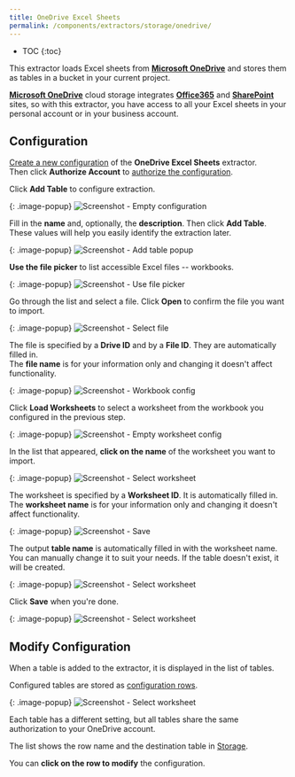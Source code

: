 ```yaml
---
title: OneDrive Excel Sheets
permalink: /components/extractors/storage/onedrive/
---
```


* TOC
{:toc}

This extractor loads Excel sheets from 
**[Microsoft OneDrive](https://www.microsoft.com/en-us/microsoft-365/onedrive/online-cloud-storage)**
and stores them as tables in a bucket in your current project.

**[Microsoft OneDrive](https://www.microsoft.com/en-us/microsoft-365/onedrive/online-cloud-storage)**
cloud storage integrates
**[Office365](https://www.office.com/)**
and **[SharePoint](https://www.microsoft.com/en-us/microsoft-365/sharepoint/collaboration)** sites,
so with this extractor, you have access to all your Excel sheets in your personal account or in your business account.

## Configuration
[Create a new configuration](/components/#creating-component-configuration) of the **OneDrive Excel Sheets** extractor.  
Then click **Authorize Account** to [authorize the configuration](/components/#authorization). 

Click **Add Table** to configure extraction.

{: .image-popup}
![Screenshot - Empty configuration](/components/extractors/storage/onedrive/onedrive-01.png)

Fill in the **name** and, optionally, the **description**. Then click **Add Table**.  
These values will help you easily identify the extraction later.

{: .image-popup}
![Screenshot - Add table popup](/components/extractors/storage/onedrive/onedrive-02.png)

**Use the file picker** to list accessible Excel files -- workbooks.

{: .image-popup}
![Screenshot - Use file picker](/components/extractors/storage/onedrive/onedrive-03.png)

Go through the list and select a file. Click **Open** to confirm the file you want to import.

{: .image-popup}
![Screenshot - Select file](/components/extractors/storage/onedrive/onedrive-04.png)

The file is specified by a **Drive ID** and by a **File ID**. They are automatically filled in.   
The **file name** is for your information only and changing it doesn't affect functionality.

{: .image-popup}
![Screenshot - Workbook config](/components/extractors/storage/onedrive/onedrive-05.png)

Click **Load Worksheets** to select a worksheet from the workbook you configured in the previous step.

{: .image-popup}
![Screenshot - Empty worksheet config](/components/extractors/storage/onedrive/onedrive-06.png)

In the list that appeared, **click on the name** of the worksheet you want to import.

{: .image-popup}
![Screenshot - Select worksheet](/components/extractors/storage/onedrive/onedrive-07.png)

The worksheet is specified by a **Worksheet ID**. It is automatically filled in.   
The **worksheet name** is for your information only and changing it doesn't affect functionality.

{: .image-popup}
![Screenshot - Save](/components/extractors/storage/onedrive/onedrive-08.png)

The output **table name** is automatically filled in with the worksheet name.  
You can manually change it to suit your needs. If the table doesn't exist, it will be created. 

{: .image-popup}
![Screenshot - Select worksheet](/components/extractors/storage/onedrive/onedrive-09.png)

Click **Save** when you're done.

{: .image-popup}
![Screenshot - Select worksheet](/components/extractors/storage/onedrive/onedrive-10.png)

## Modify Configuration
When a table is added to the extractor, it is displayed in the list of tables. 

Configured tables are stored as [configuration rows](/components/#configuration-rows).

{: .image-popup}
![Screenshot - Select worksheet](/components/extractors/storage/onedrive/onedrive-11.png)

Each table has a different setting, but all tables share the same authorization to your OneDrive account.

The list shows the row name and the destination table in [Storage](/storage/).

You can **click on the row to modify** the configuration.
